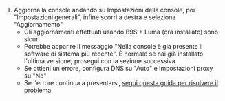 1. Aggiorna la console andando su Impostazioni della console, poi "Impostazioni generali", infine scorri a destra e seleziona "Aggiornamento"
    - Gli aggiornamenti effettuati usando B9S + Luma (ora installato) sono sicuri
    - Potrebbe apparire il messaggio "Nella console è già presente il software di sistema più recente". È normale se hai già installato l'ultima versione; prosegui con la sezione successiva
    - Se ottieni un errore, configura DNS su "Auto" e Impostazioni proxy su "No"
    - Se l'errore continua a presentarsi, [segui questa guida per risolvere il problema](troubleshooting-finalizing-setup.html)
